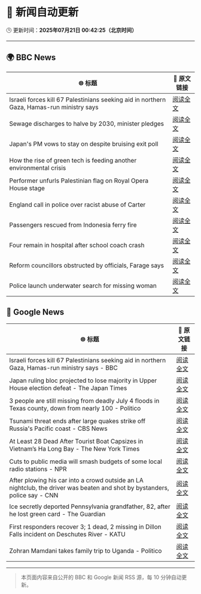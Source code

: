 # 🧠 新闻自动更新

🕒 更新时间：**2025年07月21日 00:42:25（北京时间）**

---

## 🌍 BBC News

| 🌐 标题 | 🔗 原文链接 |
|--------|-------------|
| Israeli forces kill 67 Palestinians seeking aid in northern Gaza, Hamas-run ministry says | [阅读全文](https://www.bbc.com/news/articles/c8rp62480r3o) |
| Sewage discharges to halve by 2030, minister pledges | [阅读全文](https://www.bbc.com/news/articles/c4g8m8r6grzo) |
| Japan's PM vows to stay on despite bruising exit poll | [阅读全文](https://www.bbc.com/news/articles/c8xvn90yr8go) |
| How the rise of green tech is feeding another environmental crisis | [阅读全文](https://www.bbc.com/news/articles/c30741j351go) |
| Performer unfurls Palestinian flag on Royal Opera House stage | [阅读全文](https://www.bbc.com/news/articles/c20n9yzxyyvo) |
| England call in police over racist abuse of Carter | [阅读全文](https://www.bbc.com/sport/football/articles/c2k1wwv7jkwo) |
| Passengers rescued from Indonesia ferry fire | [阅读全文](https://www.bbc.com/news/videos/c3enql5g8xgo) |
| Four remain in hospital after school coach crash | [阅读全文](https://www.bbc.com/news/articles/clyz77l39eeo) |
| Reform councillors obstructed by officials, Farage says | [阅读全文](https://www.bbc.com/news/articles/cx2kz127pj3o) |
| Police launch underwater search for missing woman | [阅读全文](https://www.bbc.com/news/articles/cm207j79zvko) |

## 📰 Google News

| 🌐 标题 | 🔗 原文链接 |
|--------|-------------|
| Israeli forces kill 67 Palestinians seeking aid in northern Gaza, Hamas-run ministry says - BBC | [阅读全文](https://news.google.com/rss/articles/CBMiWkFVX3lxTE54RmJWVEpaU1JlbFNzYXZyQ1ZqZ2RzbHp5VXp3M0hXc0U1Y2djZkVMZDFraVR1VDRDOUZLdHV0ODdpQ2xPSnN4cUx4RDZUV0t5MjhOSllNSGRoUdIBX0FVX3lxTFBVZGxQcGdKSHJwdlg1a0ZkeDBLRmNrQldkZ2RtWlJCVjk1aUZISkt2S3JKd1IyZUpGNFpEeU52VTl0SktHRjJlQjdDNmVWdnZvUFdPMFBkU1RuaVNpaWdF?oc=5) |
| Japan ruling bloc projected to lose majority in Upper House election defeat - The Japan Times | [阅读全文](https://news.google.com/rss/articles/CBMimwFBVV95cUxPX2tvVEhpSXpENDJ0dnF3RHVSQ1dTMW5jSDJSTVFpcnBveFdhaW50WWNKMXA0WmFtQmY0WDNzT3BGR3J2MkZMdllTOUZzbHZDTEFpUXp1VnFUcURtOTJPRWxBNm9FbmlCemIxTkJSV3dHd1o3bUdTQ182WFlqazVnd0ZUelpRbk1BdGdUSlZ5QmJobXVNVHI1cWxTYw?oc=5) |
| 3 people are still missing from deadly July 4 floods in Texas county, down from nearly 100 - Politico | [阅读全文](https://news.google.com/rss/articles/CBMihwFBVV95cUxOWnh2bWlKM0k2Q2hSS2xNNUhKVzdKY3hwX3JtcDl3ZVdtMUp2b09OT3h5M2ZQa252dUxaelFEdFdoUVk4RDEtb3VEeFhDQ0U5UEhEc292Ni1CMUJfWkVyaENpcTRPVm1yQVE0c0Y0eG9DTXBNZnJNRkE3ZHR5Vk51Sm9iWGNIa1U?oc=5) |
| Tsunami threat ends after large quakes strike off Russia's Pacific coast - CBS News | [阅读全文](https://news.google.com/rss/articles/CBMijAFBVV95cUxOSmtTUDJMbW5qYVVvcTRoUzRXaVVKcjdjdXF4aWJCUWl6NlgzT1piTTZLUXExekEtakllRndhazNTbjdsYVNJc2tBZmZvMHFUSXhwVmt2XzhxM3dCYml0cE83Zmw2X1JTbkkzd0NfSWREem1uNEpqS1hVQUdjY1FwNW0xeENobnE1ZFVvTdIBkgFBVV95cUxPeUk3X3dtWUZmeDFZVHd6V0JndVNPZTluMFc5bnJ4MnZhVzgwYUV3X3dWdWxjalliQnY4WDBEdlZoQV9ERDFJVHVCM0plZXJVdVZyeWNPU3gzMEVfb3d5VUZBQjhiWU5kd2U1eGhHdHRZMEROTGk2WEZrUEVEQktJQnlqa2lhSHBDRXlIN0hCVGFtUQ?oc=5) |
| At Least 28 Dead After Tourist Boat Capsizes in Vietnam’s Ha Long Bay - The New York Times | [阅读全文](https://news.google.com/rss/articles/CBMihwFBVV95cUxQWkNoSUQ1d19qdXFfVmIzNmRYZDRsTzJzVUw4VV9CYUZBVDZnSVJ0ZHlZSDRQX2lwRExIUkl6Rm1GT3k3eFUtRERuZFlvSklxMVdlRFJnRFVZOWpSbHlaUVRSM1dmZWcxSjA5UklHS0pOTTFNcTgxazNkckNLOEx5M1pDMjNITGc?oc=5) |
| Cuts to public media will smash budgets of some local radio stations - NPR | [阅读全文](https://news.google.com/rss/articles/CBMiwAFBVV95cUxQYmduYVNBamp2TUxVR3c1M00xVTlTSmlRa1hwZzIwTjVhY2J6ZEkzT0dNSGxFQmNYQ3gxanJZblVkU3duYWF4RXhXbHRESXAzc1pCb3h4VmFMODVPX00wamJpc0FFNHdwZ0Y2S1NWVkZneUNJNzdtdmV3cGtYNzRtbXhwX0JGN2RwNnl3emI5VHJOQUZIWmpkMGlnSTVFd3ZsMUpfaE8tV3FOSkQwMkJxZDFqcVpJS1pVVjV3dGdEX3A?oc=5) |
| After plowing his car into a crowd outside an LA nightclub, the driver was beaten and shot by bystanders, police say - CNN | [阅读全文](https://news.google.com/rss/articles/CBMijgFBVV95cUxNNkN3Q3RVOUlNTGFWbkk3Skxja0NZVjZJaW4ySzEwQmp6ZzNFOXV1WUFtaTAtbnVCTUxDVjVTSVd5VXl1cjQtbUJPN3pzYmQwaV8zRHQ0bXE3Y2ZRV2s4aW1fN0YtNWxEVlBvUm5DcW8taGNmQ3d2WDBrWmRULUs4RXJ4NnZGcHZsMU9MNnB30gGTAUFVX3lxTE55bjFGSUxiR2RrT1A1T2lCcXhySEE2aDRvbC1jeTltRExMeF9yWm5USDZHRmZ3dER4TVBCYzF4NUJsaTVmRWdSeEpKd3U5VE5tTU1RTmo3azZRT1JtdjRYR1pKYXRZXzJveWVVTXlEZ1c0bVNIQ1JaNHVpSEJsUnY0M0FSRWhpMzJfUW5JVlpsRElpSQ?oc=5) |
| Ice secretly deported Pennsylvania grandfather, 82, after he lost green card - The Guardian | [阅读全文](https://news.google.com/rss/articles/CBMiiAFBVV95cUxNUklOV2FaeU84NTl5c1dDdDhUZWF5NG9ZdHA0TGVObWZLaURTcmpkN2VKTTgzSkdMWXdoaFo5TlN3V252RVI2V0dLZTY3R0JfdUxjcVR1R3hCUzZmWUNMT2xmbjdIb09jczJ0N2pONnp1eEh0ZzJJcmlIbXN0RjFXbkVGODBOQ3Ft?oc=5) |
| First responders recover 3; 1 dead, 2 missing in Dillon Falls incident on Deschutes River - KATU | [阅读全文](https://news.google.com/rss/articles/CBMi_AFBVV95cUxQOXEySE9lRjBZQUtPVzQwTGdma1d5Zi14dE1fVjdCcTl3QWdnZ1RTSkwtV1hXUHZTeXNoa205RW9QVXhDTWNJU3RUMVBLODFFeGJtamZXd0U0ZlUza05SWG03cjBtOUJDa0l2bm5ET3pxZnRTSlh3SmQ5NlFtNWw3YjNYWE0xWEkzUHdwT0psYnNpSVVjMzV6bWVMMkFBeHdEM1hiZ292UnhBUm14dDBkdmNpT2NsY3RuandXSElHMVFPcGZXUVdIMm96MVprSkxTSVNEQWlJblUtS1Y4VEZmWjFpZy1yNnQ5SUpfYXltWFVGTGd2blR1RElDS20?oc=5) |
| Zohran Mamdani takes family trip to Uganda - Politico | [阅读全文](https://news.google.com/rss/articles/CBMilwFBVV95cUxNU3g4dks1WVUtQ0g0OWdBVG83WTk4OHY3bGQ5SHhydWo3TE9FNVVYSUtvMzB5VnBqUmJzWDBxcEZzNFoyRmwzOUxIdFRzdUFBWFdYQXFQR09ReWYzZlVkMDlsQVZpVzYzakEwRWc4emdlYTUxcXVVTjZfMFp6bC11cUtsMEZRY1FOaGZBeG4xRVlTZ3dnR1JV?oc=5) |

---
> 本页面内容来自公开的 BBC 和 Google 新闻 RSS 源，每 10 分钟自动更新。